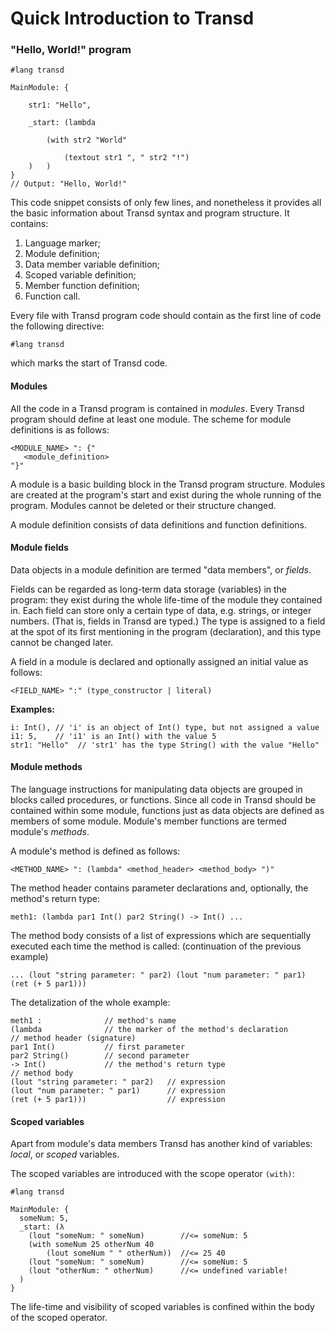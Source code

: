 # Quick Introduction to Transd

### "Hello, World!" program

```
#lang transd

MainModule: {

    str1: "Hello",

    _start: (lambda

        (with str2 "World" 

            (textout str1 ", " str2 "!")
    )   ) 
}
// Output: "Hello, World!"
```

This code snippet consists of only few lines, and nonetheless it provides all the
basic information about Transd syntax and program structure. It contains:

1. Language marker;
2. Module definition;
3. Data member variable definition;
4. Scoped variable definition;
5. Member function definition;
6. Function call.

Every file with Transd program code should contain as the first line of code the following directive:

```
#lang transd
```

which marks the start of Transd code.

#### Modules

All the code in a Transd program is contained in _modules_. Every Transd program should
define at least one module. The scheme for module definitions is as follows:

```
<MODULE_NAME> ": {"
   <module_definition>
"}"
```
A module is a basic building block in the Transd program structure. Modules are created at the program's start and exist during the whole running of the program. Modules cannot be deleted or their structure changed.

A module definition consists of data definitions and function definitions.

#### Module fields

Data objects in a module definition are termed "data members", or _fields_. 

Fields can be regarded as long-term data storage (variables) in the program: they exist during the whole life-time of the module they contained in. Each field can store only a certain type of data, e.g. strings, or integer numbers. (That is, fields in Transd are typed.) The type is assigned to a field at the spot of its first mentioning in the program (declaration), and this type cannot be changed later. 

A field in a module is declared and optionally assigned an initial value as follows:

```
<FIELD_NAME> ":" (type_constructor | literal)
```

__Examples:__

```
i: Int(), // 'i' is an object of Int() type, but not assigned a value
i1: 5,    // 'i1' is an Int() with the value 5
str1: "Hello"  // 'str1' has the type String() with the value "Hello"
```

#### Module methods

The language instructions for manipulating data objects are grouped in blocks called procedures, or functions. Since all code in Transd should be contained within some module, functions just as data objects are defined as members of some module. Module's member functions are termed module's _methods_.

A module's method is defined as follows:

```
<METHOD_NAME> ": (lambda" <method_header> <method_body> ")"
```

The method header contains parameter declarations and, optionally, the method's return 
type:

```
meth1: (lambda par1 Int() par2 String() -> Int() ...
```
The method body consists of a list of expressions which are sequentially executed each
time the method is called: (continuation of the previous example)

```
... (lout "string parameter: " par2) (lout "num parameter: " par1) (ret (+ 5 par1)))
```

The detalization of the whole example:

```
meth1 :              // method's name
(lambda              // the marker of the method's declaration
// method header (signature)
par1 Int()           // first parameter
par2 String()        // second parameter
-> Int()             // the method's return type
// method body
(lout "string parameter: " par2)   // expression
(lout "num parameter: " par1)      // expression
(ret (+ 5 par1)))                  // expression
```



#### Scoped variables

Apart from module's data members Transd has another kind of variables: _local_, or _scoped_ variables.

The scoped variables are introduced with the scope operator `(with)`:

```
#lang transd

MainModule: {
  someNum: 5,
  _start: (λ
    (lout "someNum: " someNum)        //<= someNum: 5
    (with someNum 25 otherNum 40
        (lout someNum " " otherNum))  //<= 25 40
    (lout "someNum: " someNum)        //<= someNum: 5
    (lout "otherNum: " otherNum)      //<= undefined variable!
  )
}
```

The life-time and visibility of scoped variables is confined within the body of the
scoped operator.
